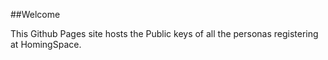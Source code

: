 ##Welcome 

This Github Pages site hosts the Public keys of all the personas registering at HomingSpace. 
